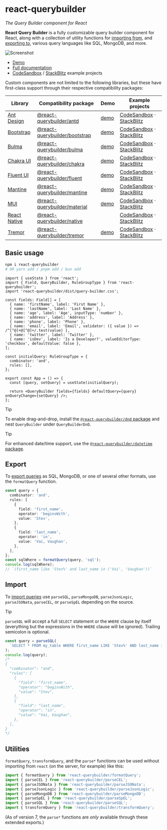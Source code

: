 # react-querybuilder

_The Query Builder component for React_

**React Query Builder** is a fully customizable query builder component for React, along with a collection of utility functions for [importing from](#import), and [exporting to](#export), various query languages like SQL, MongoDB, and more.

![Screenshot](../../_assets/screenshot.png)

- [Demo](https://react-querybuilder.js.org/demo)
- [Full documentation](https://react-querybuilder.js.org/)
- [CodeSandbox](https://react-querybuilder.js.org/sandbox) / [StackBlitz](https://react-querybuilder.js.org/sandbox?p=stackblitz) example projects

Custom components are not limited to the following libraries, but these have first-class support through their respective compatibility packages:

| Library                                            | Compatibility package                                                                        | Demo                                                     | Example projects                                                                                                                           |
| -------------------------------------------------- | -------------------------------------------------------------------------------------------- | -------------------------------------------------------- | ------------------------------------------------------------------------------------------------------------------------------------------ |
| [Ant Design](https://ant.design/)                  | [@react-querybuilder/antd](https://www.npmjs.com/package/@react-querybuilder/antd)           | [demo](https://react-querybuilder.js.org/demo/antd)      | [CodeSandbox](https://react-querybuilder.js.org/sandbox?t=antd) · [StackBlitz](https://react-querybuilder.js.org/sandbox?t=antd)           |
| [Bootstrap](https://getbootstrap.com/)             | [@react-querybuilder/bootstrap](https://www.npmjs.com/package/@react-querybuilder/bootstrap) | [demo](https://react-querybuilder.js.org/demo/bootstrap) | [CodeSandbox](https://react-querybuilder.js.org/sandbox?t=bootstrap) · [StackBlitz](https://react-querybuilder.js.org/sandbox?t=bootstrap) |
| [Bulma](https://bulma.io/)                         | [@react-querybuilder/bulma](https://www.npmjs.com/package/@react-querybuilder/bulma)         | [demo](https://react-querybuilder.js.org/demo/bulma)     | [CodeSandbox](https://react-querybuilder.js.org/sandbox?t=bulma) · [StackBlitz](https://react-querybuilder.js.org/sandbox?t=bulma)         |
| [Chakra UI](https://chakra-ui.com/)                | [@react-querybuilder/chakra](https://www.npmjs.com/package/@react-querybuilder/chakra)       | [demo](https://react-querybuilder.js.org/demo/chakra)    | [CodeSandbox](https://react-querybuilder.js.org/sandbox?t=chakra) · [StackBlitz](https://react-querybuilder.js.org/sandbox?t=chakra)       |
| [Fluent UI](https://github.com/microsoft/fluentui) | [@react-querybuilder/fluent](https://www.npmjs.com/package/@react-querybuilder/fluent)       | [demo](https://react-querybuilder.js.org/demo/fluent)    | [CodeSandbox](https://react-querybuilder.js.org/sandbox?t=fluent) · [StackBlitz](https://react-querybuilder.js.org/sandbox?t=fluent)       |
| [Mantine](https://mantine.dev/)                    | [@react-querybuilder/mantine](https://www.npmjs.com/package/@react-querybuilder/mantine)     | [demo](https://react-querybuilder.js.org/demo/mantine)   | [CodeSandbox](https://react-querybuilder.js.org/sandbox?t=mantine) · [StackBlitz](https://react-querybuilder.js.org/sandbox?t=mantine)     |
| [MUI](https://mui.com/)                            | [@react-querybuilder/material](https://www.npmjs.com/package/@react-querybuilder/material)   | [demo](https://react-querybuilder.js.org/demo/material)  | [CodeSandbox](https://react-querybuilder.js.org/sandbox?t=material) · [StackBlitz](https://react-querybuilder.js.org/sandbox?t=material)   |
| [React Native](https://reactnative.dev/)           | [@react-querybuilder/native](https://www.npmjs.com/package/@react-querybuilder/native)       |                                                          | [CodeSandbox](https://react-querybuilder.js.org/sandbox?t=native) · [StackBlitz](https://react-querybuilder.js.org/sandbox?t=native)       |
| [Tremor](https://www.tremor.so/)                   | [@react-querybuilder/tremor](https://www.npmjs.com/package/@react-querybuilder/tremor)       | [demo](https://react-querybuilder.js.org/demo/tremor)    | [CodeSandbox](https://react-querybuilder.js.org/sandbox?t=tremor) · [StackBlitz](https://react-querybuilder.js.org/sandbox?t=tremor)       |

## Basic usage

```bash
npm i react-querybuilder
# OR yarn add / pnpm add / bun add
```

```tsx
import { useState } from 'react';
import { Field, QueryBuilder, RuleGroupType } from 'react-querybuilder';
import 'react-querybuilder/dist/query-builder.css';

const fields: Field[] = [
  { name: 'firstName', label: 'First Name' },
  { name: 'lastName', label: 'Last Name' },
  { name: 'age', label: 'Age', inputType: 'number' },
  { name: 'address', label: 'Address' },
  { name: 'phone', label: 'Phone' },
  { name: 'email', label: 'Email', validator: ({ value }) => /^[^@]+@[^@]+/.test(value) },
  { name: 'twitter', label: 'Twitter' },
  { name: 'isDev', label: 'Is a Developer?', valueEditorType: 'checkbox', defaultValue: false },
];

const initialQuery: RuleGroupType = {
  combinator: 'and',
  rules: [],
};

export const App = () => {
  const [query, setQuery] = useState(initialQuery);

  return <QueryBuilder fields={fields} defaultQuery={query} onQueryChange={setQuery} />;
};
```

> [!TIP]
>
> To enable drag-and-drop, install the [`@react-querybuilder/dnd` package](https://www.npmjs.com/package/@react-querybuilder/dnd) and nest `QueryBuilder` under `QueryBuilderDnD`.

> [!TIP]
>
> For enhanced date/time support, use the [`@react-querybuilder/datetime` package](https://www.npmjs.com/package/@react-querybuilder/datetime).

## Export

To [export queries](https://react-querybuilder.js.org/docs/utils/export) as SQL, MongoDB, or one of several other formats, use the `formatQuery` function.

```ts
const query = {
  combinator: 'and',
  rules: [
    {
      field: 'first_name',
      operator: 'beginsWith',
      value: 'Stev',
    },
    {
      field: 'last_name',
      operator: 'in',
      value: 'Vai, Vaughan',
    },
  ],
};
const sqlWhere = formatQuery(query, 'sql');
console.log(sqlWhere);
// `(first_name like 'Stev%' and last_name in ('Vai', 'Vaughan'))`
```

## Import

To [import queries](https://react-querybuilder.js.org/docs/utils/import) use `parseSQL`, `parseMongoDB`, `parseJsonLogic`, `parseJSONata`, `parseCEL`, or `parseSpEL` depending on the source.

> [!TIP]
>
> `parseSQL` will accept a full `SELECT` statement or the `WHERE` clause by itself (everything but the expressions in the `WHERE` clause will be ignored). Trailing semicolon is optional.

```ts
const query = parseSQL(
  `SELECT * FROM my_table WHERE first_name LIKE 'Stev%' AND last_name in ('Vai', 'Vaughan')`
);
console.log(query);
/*
{
  "combinator": "and",
  "rules": [
    {
      "field": "first_name",
      "operator": "beginsWith",
      "value": "Stev",
    },
    {
      "field": "last_name",
      "operator": "in",
      "value": "Vai, Vaughan",
    },
  ],
}
*/
```

## Utilities

`formatQuery`, `transformQuery`, and the `parse*` functions can be used without importing from `react` (on the server, for example) like this:

```js
import { formatQuery } from 'react-querybuilder/formatQuery';
import { parseCEL } from 'react-querybuilder/parseCEL';
import { parseJSONata } from 'react-querybuilder/parseJSONata';
import { parseJsonLogic } from 'react-querybuilder/parseJsonLogic';
import { parseMongoDB } from 'react-querybuilder/parseMongoDB';
import { parseSpEL } from 'react-querybuilder/parseSpEL';
import { parseSQL } from 'react-querybuilder/parseSQL';
import { transformQuery } from 'react-querybuilder/transformQuery';
```

(As of version 7, the `parse*` functions are _only_ available through these extended exports.)
